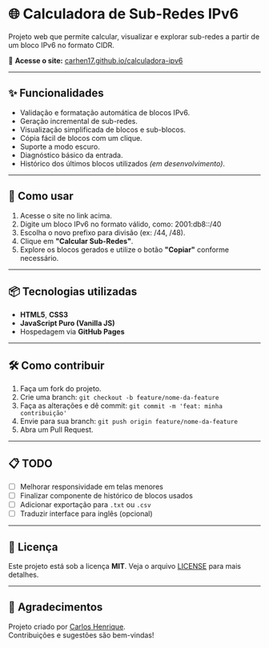 # 🌐 Calculadora de Sub-Redes IPv6

Projeto web que permite calcular, visualizar e explorar sub-redes a partir de um bloco IPv6 no formato CIDR.

🔗 **Acesse o site:** [carhen17.github.io/calculadora-ipv6](https://carhen17.github.io/calculadora-ipv6)

---

## ✨ Funcionalidades

- Validação e formatação automática de blocos IPv6.
- Geração incremental de sub-redes.
- Visualização simplificada de blocos e sub-blocos.
- Cópia fácil de blocos com um clique.
- Suporte a modo escuro.
- Diagnóstico básico da entrada.
- Histórico dos últimos blocos utilizados *(em desenvolvimento)*.

---

## 🚀 Como usar

1. Acesse o site no link acima.
2. Digite um bloco IPv6 no formato válido, como: 2001:db8::/40
3. Escolha o novo prefixo para divisão (ex: /44, /48).
4. Clique em **"Calcular Sub-Redes"**.
5. Explore os blocos gerados e utilize o botão **"Copiar"** conforme necessário.

---

## 📦 Tecnologias utilizadas

- **HTML5**, **CSS3**
- **JavaScript Puro (Vanilla JS)**
- Hospedagem via **GitHub Pages**

---

## 🛠️ Como contribuir

1. Faça um fork do projeto.
2. Crie uma branch: `git checkout -b feature/nome-da-feature`
3. Faça as alterações e dê commit: `git commit -m 'feat: minha contribuição'`
4. Envie para sua branch: `git push origin feature/nome-da-feature`
5. Abra um Pull Request.

---

## 📋 TODO

- [ ] Melhorar responsividade em telas menores
- [ ] Finalizar componente de histórico de blocos usados
- [ ] Adicionar exportação para `.txt` ou `.csv`
- [ ] Traduzir interface para inglês (opcional)

---

## 📄 Licença

Este projeto está sob a licença **MIT**. Veja o arquivo [LICENSE](LICENSE) para mais detalhes.

---

## 🙌 Agradecimentos

Projeto criado por [Carlos Henrique](https://github.com/CarHen17).  
Contribuições e sugestões são bem-vindas!

